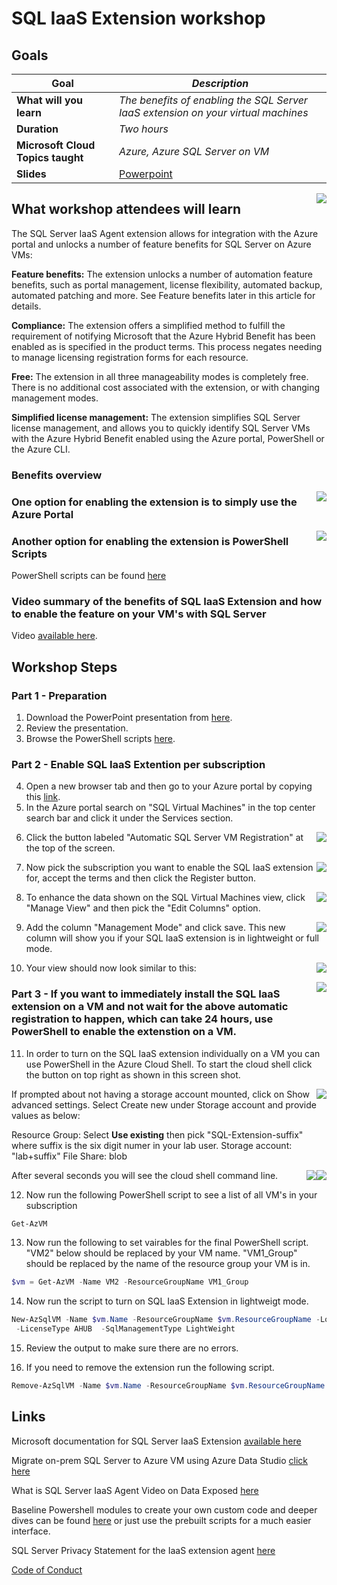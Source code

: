 # SQL IaaS Extension workshop

## Goals

| **Goal**              | *Description*                                    |
| ----------------------------- | --------------------------------------------------------------------- |
| **What will you learn**       | *The benefits of enabling the SQL Server IaaS extension on your virtual machines* |
| **Duration**                  | *Two hours*                                                                |
| **Microsoft Cloud Topics taught**                  | *Azure, Azure SQL Server on VM*                                                                |
| **Slides** | [Powerpoint](BenefitsofSQLVMIaaSextension.pptx) 

<img style="float: right;" src="./images/SQL Iaas 1.png">

## What workshop attendees will learn

The SQL Server IaaS Agent extension allows for integration with the Azure portal and unlocks a number of feature benefits for SQL Server on Azure VMs:

**Feature benefits:** The extension unlocks a number of automation feature benefits, such as portal management, license flexibility, automated backup, automated patching and more. See Feature benefits later in this article for details.

**Compliance:** The extension offers a simplified method to fulfill the requirement of notifying Microsoft that the Azure Hybrid Benefit has been enabled as is specified in the product terms. This process negates needing to manage licensing registration forms for each resource.

**Free:** The extension in all three manageability modes is completely free. There is no additional cost associated with the extension, or with changing management modes.

**Simplified license management:** The extension simplifies SQL Server license management, and allows you to quickly identify SQL Server VMs with the Azure Hybrid Benefit enabled using the Azure portal, PowerShell or the Azure CLI.

### Benefits overview

<img style="float: right;" src="./images/SQL Iaas 2.png">

### One option for enabling the extension is to simply use the Azure Portal

<img style="float: right;" src="./images/azuresqlview.png">

### Another option for enabling the extension is PowerShell Scripts

PowerShell scripts can be found [here](./solution)

### Video summary of the benefits of SQL IaaS Extension and how to enable the feature on your VM's with SQL Server

Video [available here](https://www.youtube.com/watch?v=KUlpjoeFipk).

## Workshop Steps

### Part 1 - Preparation

1. Download the PowerPoint presentation from [here](BenefitsofSQLVMIaaSextension.pptx).
2. Review the presentation.
3. Browse the PowerShell scripts [here](./solution).

### Part 2 - Enable SQL IaaS Extention per subscription 

4. Open a new browser tab and then go to your Azure portal by copying this [link](https://portal.azure.com).
5. In the Azure portal search on "SQL Virtual Machines" in the top center search bar and click it under the Services section.
<img style="float: right;" src="./images/azureportal1.png">

6. Click the button labeled "Automatic SQL Server VM Registration" at the top of the screen.
<img style="float: right;" src="./images/azureportal2.png">

7. Now pick the subscription you want to enable the SQL IaaS extension for, accept the terms and then click the Register button. 
<img style="float: right;" src="./images/azureportal3.png">

8. To enhance the data shown on the SQL Virtual Machines view, click "Manage View" and then pick the "Edit Columns" option.
<img style="float: right;" src="./images/azureportal4.png">

9. Add the column "Management Mode" and click save. This new column will show you if your SQL IaaS extension is in lightweight or full mode.
<img style="float: right;" src="./images/azureportal5.png">

10. Your view should now look similar to this:
<img style="float: right;" src="./images/azureportal6.png">

### Part 3 - If you want to immediately install the SQL IaaS extension on a VM and not wait for the above automatic registration to happen, which can take 24 hours, use PowerShell to enable the extenstion on a VM.

11.  In order to turn on the SQL IaaS extension individually on a VM you can use PowerShell in the Azure Cloud Shell. To start the cloud shell click the button on top right as shown in this screen shot.

<img style="float: right;" src="./images/cloudshell.png">

If prompted about not having a storage account mounted, click on Show advanced settings. Select Create new under Storage account and provide values as below:

Resource Group: Select **Use existing** then pick "SQL-Extension-suffix" where suffix is the six digit numer in your lab user.
Storage account: "lab+suffix"
File Share: blob

<img style="float: right;" src="./images/cloudshellstorage.png">

After several seconds you will see the cloud shell command line.
<img style="float: right;" src="./images/cloudshell2.png">

12. Now run the following PowerShell script to see a list of all VM's in your subscription

```powershell
Get-AzVM
```

13. Now run the following to set vairables for the final PowerShell script. "VM2" below should be replaced by your VM name. "VM1_Group" should be replaced
by the name of the resource group your VM is in.

```powershell
$vm = Get-AzVM -Name VM2 -ResourceGroupName VM1_Group
```
14. Now run the script to turn on SQL IaaS Extension in lightweigt mode.

```powershell
New-AzSqlVM -Name $vm.Name -ResourceGroupName $vm.ResourceGroupName -Location $vm.Location `
 -LicenseType AHUB  -SqlManagementType LightWeight
```

15. Review the output to make sure there are no errors.

16. If you need to remove the extension run the following script.

```powershell
Remove-AzSqlVM -Name $vm.Name -ResourceGroupName $vm.ResourceGroupName 
```

## Links

Microsoft documentation for SQL Server IaaS Extension [available here](https://learn.microsoft.com/en-us/azure/azure-sql/virtual-machines/windows/sql-server-iaas-agent-extension-automate-management?view=azuresql&tabs=azure-powershell)

Migrate on-prem SQL Server to Azure VM using Azure Data Studio [click here](https://learn.microsoft.com/en-us/azure/dms/tutorial-sql-server-to-virtual-machine-online-ads)

What is SQL Server IaaS Agent Video on Data Exposed [here](https://techcommunity.microsoft.com/t5/video-hub/azure-sql-vm-what-is-sql-server-iaas-agent-extension-ep-2-data/ba-p/2617227)

Baseline Powershell modules to create your own custom code and deeper dives can be found [here](https://learn.microsoft.com/en-us/azure/azure-sql/virtual-machines/windows/sql-agent-extension-manually-register-single-vm?view=azuresql&tabs=powershell)  or just use the prebuilt scripts for a much easier interface.

SQL Server Privacy Statement for the IaaS extension agent [here](https://learn.microsoft.com/en-us/sql/sql-server/sql-server-privacy?view=sql-server-ver16#non-personal-data)





[Code of Conduct](../CODE_OF_CONDUCT.md)

